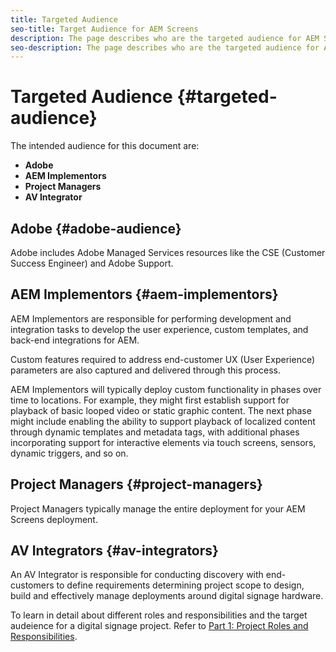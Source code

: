 ```yaml
---
title: Targeted Audience
seo-title: Target Audience for AEM Screens
description: The page describes who are the targeted audience for AEM Screens Best Practices Guide
seo-description: The page describes who are the targeted audience for AEM Screens Best Practices Guide
---
```


# Targeted Audience {#targeted-audience}

The intended audience for this document are:

* **Adobe**
* **AEM Implementors**
* **Project Managers**
* **AV Integrator**

## Adobe {#adobe-audience}

Adobe includes Adobe Managed Services resources like the CSE (Customer Success Engineer) and Adobe Support.

## AEM Implementors {#aem-implementors}

AEM Implementors are responsible for performing development and integration tasks to develop the user experience, custom templates, and back-end integrations for AEM.

Custom features required to address end-customer UX (User Experience) parameters are also captured and delivered through this process.

AEM Implementors will typically deploy custom functionality in phases over time to locations. For example, they might first establish support for playback of basic looped video or static graphic content. The next phase might include enabling the ability to support playback of  localized content through dynamic templates and metadata tags, with additional phases incorporating support for interactive elements via touch screens, sensors, dynamic triggers, and so on.

## Project Managers {#project-managers}

Project Managers typically manage the entire deployment for your AEM Screens deployment.

## AV Integrators {#av-integrators}

An AV Integrator is responsible for conducting discovery with end-customers to define requirements determining project scope to design, build and effectively manage deployments around digital signage hardware.

To learn in detail about different roles and responsibilities and the target audeience for a digital signage project. Refer to [Part 1: Project Roles and Responsibilities](https://helpx.adobe.com/experience-manager/6-5/screens/using/project-roles-responsibilities.html).
